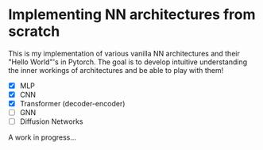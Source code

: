 # Implementing NN architectures from scratch

This is my implementation of various vanilla NN architectures and their "Hello World"'s in Pytorch. The goal is to develop intuitive understanding the inner workings of architectures and be able to play with them!

- [x] MLP
- [x] CNN
- [x] Transformer (decoder-encoder)
- [ ] GNN
- [ ] Diffusion Networks

A work in progress...